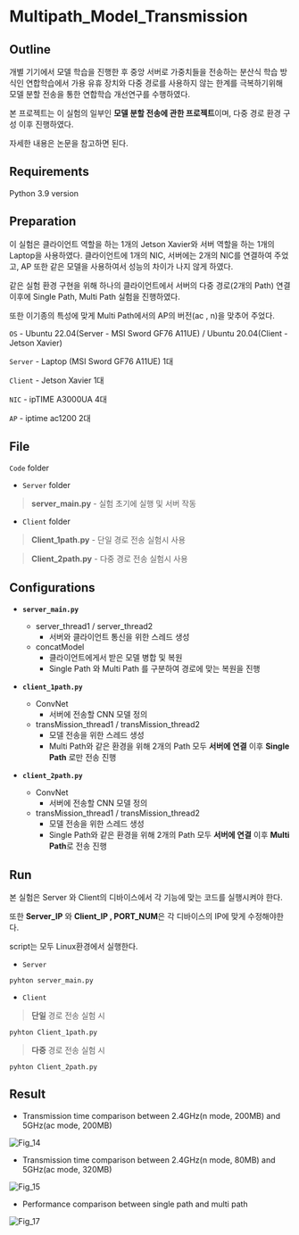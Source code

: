 # Multipath_Model_Transmission

Outline
---
개별 기기에서 모델 학습을 진행한 후 중앙 서버로 가중치들을 전송하는 분산식 학습 방식인 연합학습에서 가용 유휴 장치와 다중 경로를 사용하지 않는 한계를 극복하기위해 모델 분할 전송을 통한 연합학습 개선연구를 수행하였다. 

본 프로젝트는 이 실험의 일부인 **모델 분할 전송에 관한 프로젝트**이며, 다중 경로 환경 구성 이후 진행하였다.

자세한 내용은 논문을 참고하면 된다.

Requirements
---
Python 3.9 version

Preparation
---

이 실험은 클라이언트 역할을 하는 1개의 Jetson Xavier와 서버 역할을 하는 1개의 Laptop을 사용하였다. 클라이언트에 1개의 NIC, 서버에는 2개의 NIC를 연결하여 주었고, AP 또한 같은 모델을 사용하여서 성능의 차이가 나지 않게 하였다.

같은 실험 환경 구현을 위해 하나의 클라이언트에서 서버의 다중 경로(2개의 Path) 연결 이후에 Single Path, Multi Path 실험을 진행하였다. 

또한 이기종의 특성에 맞게 Multi Path에서의 AP의 버전(ac , n)을 맞추어 주었다.


`OS` - Ubuntu 22.04(Server - MSI Sword GF76 A11UE) / Ubuntu 20.04(Client - Jetson Xavier) 

`Server` - Laptop (MSI Sword GF76 A11UE) 1대

`Client` - Jetson Xavier 1대

`NIC` - ipTIME A3000UA 4대

`AP` - iptime ac1200 2대

File
---
`Code` folder

- `Server` folder
>**server_main.py** - 실험 초기에 실행 및 서버 작동

- `Client` folder
>**Client_1path.py** - 단일 경로 전송 실험시 사용

>**Client_2path.py** - 다중 경로 전송 실험시 사용



Configurations
----

* **`server_main.py`**
  - server_thread1 / server_thread2
    + 서버와 클라이언트 통신을 위한 스레드 생성
   - concatModel
      + 클라이언트에게서 받은 모델 병합 및 복원
      + Single Path 와 Multi Path 를 구분하여 경로에 맞는 복원을 진행


*  **`client_1path.py`**
   - ConvNet
     + 서버에 전송할 CNN 모델 정의
   - transMission_thread1 / transMission_thread2
      + 모델 전송을 위한 스레드 생성
      + Multi Path와 같은 환경을 위해 2개의 Path 모두 **서버에 연결** 이후 **Single Path** 로만 전송 진행

*  **`client_2path.py`**
   - ConvNet
     + 서버에 전송할 CNN 모델 정의
   - transMission_thread1 / transMission_thread2
      + 모델 전송을 위한 스레드 생성
      + Single Path와 같은 환경을 위해 2개의 Path 모두 **서버에 연결** 이후 **Multi Path**로 전송 진행

Run 
----
본 실험은 Server 와 Client의 디바이스에서 각 기능에 맞는 코드를 실행시켜야 한다. 

또한 **Server_IP** 와 **Client_IP , PORT_NUM**은 각 디바이스의 IP에 맞게 수정해야한다. 

script는 모두 Linux환경에서 실행한다. 

- `Server`

```
pyhton server_main.py
```

- `Client`
>**단일** 경로 전송 실험 시 
```
pyhton Client_1path.py
```
>**다중** 경로 전송 실험 시
```
pyhton Client_2path.py
```

Result
---

- Transmission time comparison between 2.4GHz(n mode, 200MB) and 5GHz(ac mode, 200MB)

![Fig_14](https://github.com/INC-Research-Laboratory/Multipath_Model_Transmission/assets/145684303/ac4f81a6-52cd-4439-9390-b580da6492bb)

- Transmission time comparison between 2.4GHz(n mode, 80MB) and 5GHz(ac mode, 320MB)

![Fig_15](https://github.com/INC-Research-Laboratory/Multipath_Model_Transmission/assets/145684303/c4271bcf-7e68-4ad1-b64d-09abfc317ea5)

- Performance comparison between single path and multi path

![Fig_17](https://github.com/INC-Research-Laboratory/Multipath_Model_Transmission/assets/145684303/bb20ce5d-a588-46a1-aeef-5b8daddca947)
